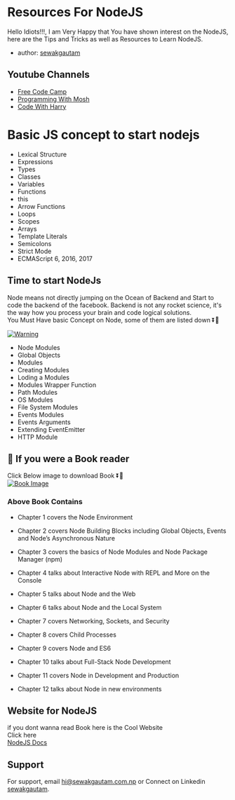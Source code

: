 
# Resources For NodeJS

Hello Idiots!!!, I am Very Happy that You have shown interest on the NodeJS, 
here are the Tips and Tricks as well as Resources to Learn NodeJS.


- author: [sewakgautam](https://www.github.com/sewakgautam)



## Youtube Channels

 - [Free Code Camp](https://www.youtube.com/c/Freecodecamp)
 - [Programming With Mosh](https://www.youtube.com/c/programmingwithmosh)
 - [Code With Harry](https://www.youtube.com/c/CodeWithHarry)


# Basic JS concept to start nodejs

 - Lexical Structure
 - Expressions
 - Types
 - Classes
 - Variables
 - Functions
 - this
 - Arrow Functions
 - Loops
 - Scopes
 - Arrays
 - Template Literals
 - Semicolons
 - Strict Mode
 - ECMAScript 6, 2016, 2017


## Time to start NodeJs

Node means not directly jumping on the Ocean of Backend and Start to code the backend of the facebook. Backend is not any rocket science, it's the way how you process your brain and code logical solutions.<br /> You Must Have basic Concept on Node, some of them are listed down ⏬🔽
 
[![Warning](https://img.shields.io/badge/Caution-You_must_have_basic_knowledge_of_JavaScript-red)](https://github.com/tterb/atomic-design-ui/blob/master/LICENSEs)

- Node Modules
- Global Objects
- Modules
- Creating Modules
- Loding a Modules
- Modules Wrapper Function
- Path Modules
- OS Modules
- File System Modules
- Events Modules
- Events Arguments
- Extending EventEmitter
- HTTP Module

## :open_book: If you were a Book reader

Click Below image to download Book  ⏬🔽 <br />
[![Book Image](https://images-na.ssl-images-amazon.com/images/I/412lrkyvliL._SX379_BO1,204,203,200_.jpg)](https://usa1lib.org/book/2736891/90d6c2)

### Above Book Contains
 - Chapter 1 covers the Node Environment

 - Chapter 2 covers Node Building Blocks including Global Objects, Events and Node’s Asynchronous Nature

 - Chapter 3 covers the basics of Node Modules and Node Package Manager (npm)

 - Chapter 4 talks about Interactive Node with REPL and More on the Console

 - Chapter 5 talks about Node and the Web

 - Chapter 6 talks about Node and the Local System

 - Chapter 7 covers Networking, Sockets, and Security

 - Chapter 8 covers Child Processes

 - Chapter 9 covers Node and ES6

 - Chapter 10 talks about Full-Stack Node Development

 - Chapter 11 covers Node in Development and Production

 - Chapter 12 talks about Node in new environments

## Website for NodeJS
if you dont wanna read Book here is the Cool Website<br /> Click here  
[NodeJS Docs](https://nodejs.dev/learn)

## Support

For support, email hi@sewakgautam.com.np or Connect on Linkedin [sewakgautam](https://www.linkedin/in/sewakgtm).

